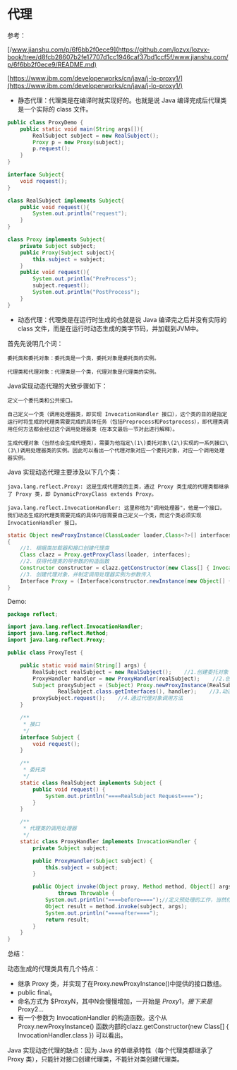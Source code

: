 # 代理

参考：

[/www.jianshu.com/p/6f6bb2f0ece9](https://github.com/lozvx/lozvx-book/tree/d8fcb28607b2fe17707d1cc1946caf37bd1ccf5f/www.jianshu.com/p/6f6bb2f0ece9/README.md)

[https://www.ibm.com/developerworks/cn/java/j-lo-proxy1/](https://www.ibm.com/developerworks/cn/java/j-lo-proxy1/)

* 静态代理：代理类是在编译时就实现好的。也就是说 Java 编译完成后代理类是一个实际的 class 文件。

```java
public class ProxyDemo {
    public static void main(String args[]){
        RealSubject subject = new RealSubject();
        Proxy p = new Proxy(subject);
        p.request();
    }
}

interface Subject{
    void request();
}

class RealSubject implements Subject{
    public void request(){
        System.out.println("request");
    }
}

class Proxy implements Subject{
    private Subject subject;
    public Proxy(Subject subject){
        this.subject = subject;
    }
    public void request(){
        System.out.println("PreProcess");
        subject.request();
        System.out.println("PostProcess");
    }
}
```

* 动态代理：代理类是在运行时生成的也就是说 Java 编译完之后并没有实际的 class 文件，而是在运行时动态生成的类字节码，并加载到JVM中。

首先先说明几个词：

```text
委托类和委托对象：委托类是一个类，委托对象是委托类的实例。

代理类和代理对象：代理类是一个类，代理对象是代理类的实例。
```

Java实现动态代理的大致步骤如下：

```text
定义一个委托类和公共接口。

自己定义一个类（调用处理器类，即实现 InvocationHandler 接口），这个类的目的是指定运行时将生成的代理类需要完成的具体任务（包括Preprocess和Postprocess），即代理类调用任何方法都会经过这个调用处理器类（在本文最后一节对此进行解释）。

生成代理对象（当然也会生成代理类），需要为他指定\(1\)委托对象\(2\)实现的一系列接口\(3\)调用处理器类的实例。因此可以看出一个代理对象对应一个委托对象，对应一个调用处理器实例。
```

Java 实现动态代理主要涉及以下几个类：

```text
java.lang.reflect.Proxy: 这是生成代理类的主类，通过 Proxy 类生成的代理类都继承了 Proxy 类，即 DynamicProxyClass extends Proxy。

java.lang.reflect.InvocationHandler: 这里称他为"调用处理器"，他是一个接口，我们动态生成的代理类需要完成的具体内容需要自己定义一个类，而这个类必须实现 InvocationHandler 接口。
```

```java
static Object newProxyInstance(ClassLoader loader,Class<?>[] interfaces,InvocationHandler handler)
{
    //1. 根据类加载器和接口创建代理类
    Class clazz = Proxy.getProxyClass(loader, interfaces); 
    //2. 获得代理类的带参数的构造函数
    Constructor constructor = clazz.getConstructor(new Class[] { InvocationHandler.class });
    //3. 创建代理对象，并制定调用处理器实例为参数传入
    Interface Proxy = (Interface)constructor.newInstance(new Object[] {handler});
}
```

Demo:

```java
package reflect;

import java.lang.reflect.InvocationHandler;
import java.lang.reflect.Method;
import java.lang.reflect.Proxy;

public class ProxyTest {

    public static void main(String[] args) {
        RealSubject realSubject = new RealSubject();    //1.创建委托对象
        ProxyHandler handler = new ProxyHandler(realSubject);    //2.创建调用处理器对象
        Subject proxySubject = (Subject) Proxy.newProxyInstance(RealSubject.class.getClassLoader(),
                RealSubject.class.getInterfaces(), handler);    //3.动态生成代理对象
        proxySubject.request();    //4.通过代理对象调用方法
    }

    /**
     * 接口
     */
    interface Subject {
        void request();
    }

    /**
     * 委托类
     */
    static class RealSubject implements Subject {
        public void request() {
            System.out.println("====RealSubject Request====");
        }
    }

    /**
     * 代理类的调用处理器
     */
    static class ProxyHandler implements InvocationHandler {
        private Subject subject;

        public ProxyHandler(Subject subject) {
            this.subject = subject;
        }

        public Object invoke(Object proxy, Method method, Object[] args)
                throws Throwable {
            System.out.println("====before====");//定义预处理的工作，当然你也可以根据 method 的不同进行不同的预处理工作
            Object result = method.invoke(subject, args);
            System.out.println("====after====");
            return result;
        }
    }
}
```

总结：

动态生成的代理类具有几个特点：

* 继承 Proxy 类，并实现了在Proxy.newProxyInstance\(\)中提供的接口数组。
* public final。
* 命名方式为 $ProxyN，其中N会慢慢增加，一开始是 $Proxy1，接下来是$Proxy2...
* 有一个参数为 InvocationHandler 的构造函数。这个从 Proxy.newProxyInstance\(\) 函数内部的clazz.getConstructor\(new Class\[\] { InvocationHandler.class }\) 可以看出。

Java 实现动态代理的缺点：因为 Java 的单继承特性（每个代理类都继承了 Proxy 类），只能针对接口创建代理类，不能针对类创建代理类。

